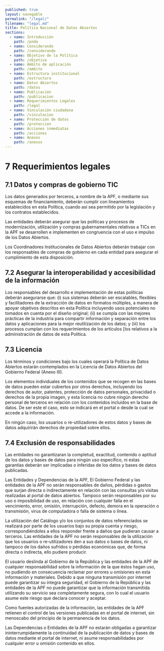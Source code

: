 ```yaml
---
published: true
layout: navegable
permalink: "/legal/"
filename: "legal.md"
title: Política Nacional de Datos Abiertos
sections:
  - name: Introducción
    path: /pnda
  - name: Considerando
    path: /considerando
  - name: Objetivo de la Política
    path: /objetivo
  - name: Ámbito de aplicación
    path: /ambito
  - name: Estructura institucional
    path: /estructura
  - name: Datos Abiertos
    path: /datos
  - name: Publicación
    path: /publicacion
  - name: Requerimientos Legales
    path: /legal
  - name: Vinculación ciudadana
    path: /vinculacion
  - name: Protección de datos
    path: /proteccion
  - name: Acciones inmediatas
    path: /acciones
  - name: Anexos
    path: /anexos
---
```


# 7  Requerimientos legales

## 7.1  Datos y compras de gobierno TIC

Los datos generados por terceros, a nombre de la APF, o mediante sus esquemas de financiamiento, deberán cumplir con lineamientos
establecidos en esta Política, cuando así sea permitido por la legislación y los contratos establecidos.

Las entidades deberán asegurar que las políticas y procesos de modernización, utilización y compras gubernamentales relativas a TICs
en la APF se desarrollen e implementen en congruencia con el uso e impulso de los Datos Abiertos.

Los Coordinadores Institucionales de Datos Abiertos deberán trabajar con los responsables de compras de gobierno en cada entidad para
asegurar el cumplimiento de esta disposición.


## 7.2  Asegurar la interoperabilidad y accesibilidad de la información   

Los responsables del desarrollo e implementación de estas políticas deberán asegurarse que: (i) sus sistemas deberán ser escalables,
flexibles y facilitadores de la extracción de datos en formatos múltiples, a manera de apoyar objetivos descritos en esta Política
incluyendo usos potenciales no tomados en cuenta por el diseño original; (ii) se cumpla con las mejores prácticas de la industria para
compartir información y separación entre los datos y aplicaciones para la mejor reutilización de los datos; y (iii) los procesos cumplan
con los requerimientos de los artículos [los relativos a la administración de datos de esta Política.


## 7.3  Licencia

Los términos y condiciones bajo los cuales operará la Política de Datos Abiertos estarán contemplados en la Licencia de Datos Abiertos
del Gobierno Federal (Anexo III).

Los elementos individuales de los contenidos que se recogen en  las bases de datos pueden estar cubiertos por otros derechos, incluyendo
los derechos de autor, patentes, protección de datos personales, privacidad o derechos de la propia imagen, y esta licencia no cubre
ningún derecho personal de terceros en relación con los contenidos incluidos en la base de datos. De ser este el caso, esto se indicará
en el portal o desde la cual se accede a la  información.

En ningún caso, los usuarios o re-utilizadores de estos datos y bases de datos adquirirán derechos de propiedad sobre ellos.




## 7.4  Exclusión de responsabilidades

Las entidades no garantizaran la completud, exactitud, contenido o aptitud de los datos y bases de datos para ningún uso específico,
ni estas garantías deberán ser implicadas o inferidas de los datos y bases de datos publicadas.

Las Entidades y Dependencias de la APF, El Gobierno Federal y las entidades de la APF no serán responsables de daños, pérdidas o gastos
que surjan directa o indirectamente en relación con las consultas y/o visitas realizadas al portal de datos abiertos. Tampoco serán
responsables por su uso o imposibilidad de uso, en relación con cualquier falla en el vencimiento, error, omisión, interrupción, defecto,
demora en la operación o transmisión, virus de computadora o falla de sistema o línea.

La utilización del Catálogo y/o los conjuntos de datos referenciados se realizará por parte de los usuarios bajo su propia cuenta
y riesgo, correspondiéndoles a ellos responder frente a daños que pudieran causar a terceros. Las entidades de la APF no serán
responsables de la utilización que los usuarios o re-utilizadores den a sus datos o bases de datos, ni tampoco de los daños sufridos
o pérdidas económicas que, de forma directa o indirecta, ello pudiere producir.

El usuario deslinda al Gobierno de la República y las entidades de la APF de cualquier responsabilidad sobre la información de la que
éstos hagan uso, no pudiendo en consecuencia reclamar por errores u omisiones en esta información y materiales. Debido a que ninguna
transmisión por internet puede garantizar su íntegra seguridad, el Gobierno de la República y las entidades de la APF no puede garantizar
que la información transmitida utilizando su servicio sea completamente segura, con lo cual el usuario asume este riesgo que declara
conocer y aceptar.

Como fuentes autorizadas de la información, las entidades de la APF retienen el control de las versiones publicadas en el portal de
internet, sin menoscabo del principio de la permanencia de los datos.

Las Dependencias o Entidades de la APF no estarán obligadas a garantizar ininterrumpidamente la continuidad de la publicación de
datos y bases de datos mediante el portal de internet, ni asume responsabilidades por cualquier error u omisión contenido en ellos.


